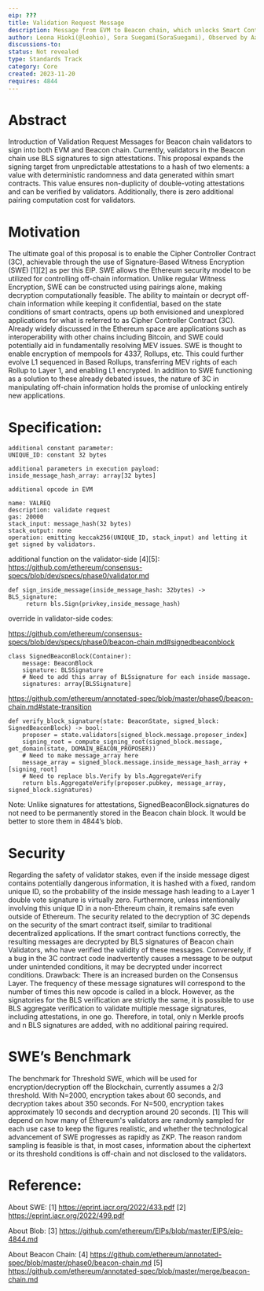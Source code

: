 ```yaml
---
eip: ???
title: Validation Request Message
description: Message from EVM to Beacon chain, which unlocks Smart Contract Based Witness Encryption.
author: Leona Hioki(@leohio), Sora Suegami(SoraSuegami), Observed by Aayush G(@divide-by-0)
discussions-to: 
status: Not revealed
type: Standards Track
category: Core
created: 2023-11-20
requires: 4844
---
```


# Abstract
Introduction of Validation Request Messages for Beacon chain validators to sign into both EVM and Beacon chain. Currently, validators in the Beacon chain use BLS signatures to sign attestations. This proposal expands the signing target from unpredictable attestations to a hash of two elements: a value with deterministic randomness and data generated within smart contracts. This value ensures non-duplicity of double-voting attestations and can be verified by validators. Additionally, there is zero additional pairing computation cost for validators.
# Motivation
The ultimate goal of this proposal is to enable the Cipher Controller Contract (3C), achievable through the use of Signature-Based Witness Encryption (SWE) [1][2] as per this EIP. SWE allows the Ethereum security model to be utilized for controlling off-chain information. Unlike regular Witness Encryption, SWE can be constructed using pairings alone, making decryption computationally feasible. The ability to maintain or decrypt off-chain information while keeping it confidential, based on the state conditions of smart contracts, opens up both envisioned and unexplored applications for what is referred to as Cipher Controller Contract (3C).
Already widely discussed in the Ethereum space are applications such as interoperability with other chains including Bitcoin, and SWE could potentially aid in fundamentally resolving MEV issues. SWE is thought to enable encryption of mempools for 4337, Rollups, etc. This could further evolve L1 sequenced in Based Rollups, transferring MEV rights of each Rollup to Layer 1, and enabling L1 encrypted. In addition to SWE functioning as a solution to these already debated issues, the nature of 3C in manipulating off-chain information holds the promise of unlocking entirely new applications.


# Specification:

```
additional constant parameter:
UNIQUE_ID: constant 32 bytes

additional parameters in execution payload:
inside_message_hash_array: array[32 bytes]

additional opcode in EVM

name: VALREQ 
description: validate request
gas: 20000
stack_input: message_hash(32 bytes)
stack_output: none
operation: emitting keccak256(UNIQUE_ID, stack_input) and letting it get signed by validators.

```

additional function on the validator-side [4][5]:
https://github.com/ethereum/consensus-specs/blob/dev/specs/phase0/validator.md

```
def sign_inside_message(inside_message_hash: 32bytes) -> BLS_signature:
     return bls.Sign(privkey,inside_message_hash)
```


override in validator-side codes: 

https://github.com/ethereum/consensus-specs/blob/dev/specs/phase0/beacon-chain.md#signedbeaconblock

```
class SignedBeaconBlock(Container): 
    message: BeaconBlock 
    signature: BLSSignature 
    # Need to add this array of BLSsignature for each inside massage. 
    signatures: array[BLSSignature]

```

https://github.com/ethereum/annotated-spec/blob/master/phase0/beacon-chain.md#state-transition

```
def verify_block_signature(state: BeaconState, signed_block: SignedBeaconBlock) -> bool:
    proposer = state.validators[signed_block.message.proposer_index] 
    signing_root = compute_signing_root(signed_block.message, get_domain(state, DOMAIN_BEACON_PROPOSER)) 
    # Need to make message_array here 
    message_array = signed_block.message.inside_message_hash_array + [signing_root] 
    # Need to replace bls.Verify by bls.AggregateVerify 
    return bls.AggregateVerify(proposer.pubkey, message_array, signed_block.signatures)
```


Note: Unlike signatures for attestations, SignedBeaconBlock.signatures do not need to be permanently stored in the Beacon chain block. It would be better to store them in 4844’s blob.

# Security
Regarding the safety of validator stakes, even if the inside message digest contains potentially dangerous information, it is hashed with a fixed, random unique ID, so the probability of the inside message hash leading to a Layer 1 double vote signature is virtually zero. Furthermore, unless intentionally involving this unique ID in a non-Ethereum chain, it remains safe even outside of Ethereum.
The security related to the decryption of 3C depends on the security of the smart contract itself, similar to traditional decentralized applications. If the smart contract functions correctly, the resulting messages are decrypted by BLS signatures of Beacon chain Validators, who have verified the validity of these messages. Conversely, if a bug in the 3C contract code inadvertently causes a message to be output under unintended conditions, it may be decrypted under incorrect conditions.
Drawback:
There is an increased burden on the Consensus Layer. The frequency of these message signatures will correspond to the number of times this new opcode is called in a block. However, as the signatories for the BLS verification are strictly the same, it is possible to use BLS aggregate verification to validate multiple message signatures, including attestations, in one go. Therefore, in total, only n Merkle proofs and n BLS signatures are added, with no additional pairing required.

# SWE’s Benchmark
The benchmark for Threshold SWE, which will be used for encryption/decryption off the Blockchain, currently assumes a 2/3 threshold. With N=2000, encryption takes about 60 seconds, and decryption takes about 350 seconds. For N=500, encryption takes approximately 10 seconds and decryption around 20 seconds. [1] This will depend on how many of Ethereum's validators are randomly sampled for each use case to keep the figures realistic, and whether the technological advancement of SWE progresses as rapidly as ZKP. The reason random sampling is feasible is that, in most cases, information about the ciphertext or its threshold conditions is off-chain and not disclosed to the validators.

# Reference:

About SWE:
[1] https://eprint.iacr.org/2022/433.pdf
[2] https://eprint.iacr.org/2022/499.pdf

About Blob:
[3] https://github.com/ethereum/EIPs/blob/master/EIPS/eip-4844.md

About Beacon Chain:
[4] https://github.com/ethereum/annotated-spec/blob/master/phase0/beacon-chain.md
[5] https://github.com/ethereum/annotated-spec/blob/master/merge/beacon-chain.md

